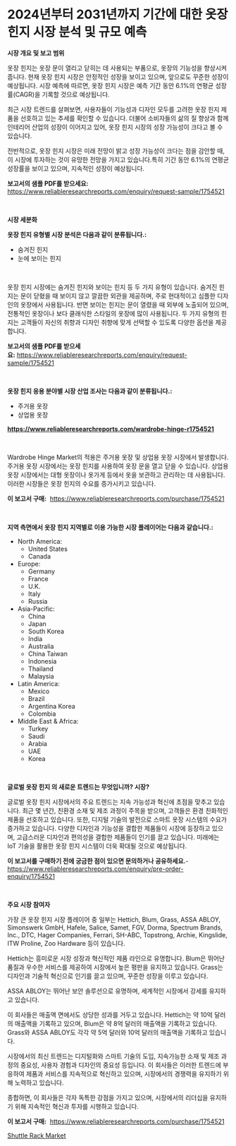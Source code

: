 <p><h1>2024년부터 2031년까지 기간에 대한 옷장 힌지 시장 분석 및 규모 예측</h1></p><p><strong>시장 개요 및 보고 범위</strong></p>
<p><p>옷장 힌지는 옷장 문이 열리고 닫히는 데 사용되는 부품으로, 옷장의 기능성을 향상시켜줍니다. 현재 옷장 힌지 시장은 안정적인 성장을 보이고 있으며, 앞으로도 꾸준한 성장이 예상됩니다. 시장 예측에 따르면, 옷장 힌지 시장은 예측 기간 동안 6.1%의 연평균 성장률(CAGR)을 기록할 것으로 예상됩니다.</p><p>최근 시장 트렌드를 살펴보면, 사용자들이 기능성과 디자인 모두를 고려한 옷장 힌지 제품을 선호하고 있는 추세를 확인할 수 있습니다. 더불어 소비자들의 삶의 질 향상과 함께 인테리어 산업의 성장이 이어지고 있어, 옷장 힌지 시장의 성장 가능성이 크다고 볼 수 있습니다.</p><p>전반적으로, 옷장 힌지 시장은 미래 전망이 밝고 성장 가능성이 크다는 점을 감안할 때, 이 시장에 투자하는 것이 유망한 전망을 가지고 있습니다.특히 기간 동안 6.1%의 연평균 성장률을 보이고 있으며, 지속적인 성장이 예상됩니다.</p></p>
<p><strong>보고서의 샘플 PDF를 받으세요:</strong> <a href="https://www.reliableresearchreports.com/enquiry/request-sample/1754521">https://www.reliableresearchreports.com/enquiry/request-sample/1754521</a></p>
<p>&nbsp;</p>
<p><strong>시장 세분화</strong></p>
<p><strong>옷장 힌지 유형별 시장 분석은 다음과 같이 분류됩니다.:</strong></p>
<p><ul><li>숨겨진 힌지</li><li>눈에 보이는 힌지</li></ul></p>
<p>&nbsp;</p>
<p><p>옷장 힌지 시장에는 숨겨진 힌지와 보이는 힌지 등 두 가지 유형이 있습니다. 숨겨진 힌지는 문이 닫혔을 때 보이지 않고 깔끔한 외관을 제공하며, 주로 현대적이고 심플한 디자인의 옷장에서 사용됩니다. 반면 보이는 힌지는 문이 열렸을 때 외부에 노출되어 있으며, 전통적인 옷장이나 보다 클래식한 스타일의 옷장에 많이 사용됩니다. 두 가지 유형의 힌지는 고객들이 자신의 취향과 디자인 취향에 맞게 선택할 수 있도록 다양한 옵션을 제공합니다.</p></p>
<p><strong>보고서의 샘플 PDF를 받으세요:</strong>&nbsp;<a href="https://www.reliableresearchreports.com/enquiry/request-sample/1754521">https://www.reliableresearchreports.com/enquiry/request-sample/1754521</a></p>
<p>&nbsp;</p>
<p><strong> 옷장 힌지 응용 분야별 시장 산업 조사는 다음과 같이 분류됩니다.:</strong></p>
<p><ul><li>주거용 옷장</li><li>상업용 옷장</li></ul></p>
<p><strong><a href="https://www.reliableresearchreports.com/wardrobe-hinge-r1754521">https://www.reliableresearchreports.com/wardrobe-hinge-r1754521</a></strong></p>
<p>&nbsp;</p>
<p><p>Wardrobe Hinge Market의 적용은 주거용 옷장 및 상업용 옷장 시장에서 발생합니다. 주거용 옷장 시장에서는 옷장 힌지를 사용하여 옷장 문을 열고 닫을 수 있습니다. 상업용 옷장 시장에서는 대형 옷장이나 옷가게 등에서 옷을 보관하고 관리하는 데 사용됩니다. 이러한 시장들은 옷장 힌지의 수요를 증가시키고 있습니다.</p></p>
<p><strong>이 보고서 구매:</strong>&nbsp; <a href="https://www.reliableresearchreports.com/purchase/1754521">https://www.reliableresearchreports.com/purchase/1754521</a></p>
<p>&nbsp;</p>
<p><strong>지역 측면에서 옷장 힌지 지역별로 이용 가능한 시장 플레이어는 다음과 같습니다.:</strong></p>
<p><ul>
    <li>
        North America:
        <ul>
            <li>United States</li>
            <li>Canada</li>
        </ul>
    </li>
    <li>
        Europe:
        <ul>
            <li>Germany</li>
            <li>France</li>
            <li>U.K.</li>
            <li>Italy</li>
            <li>Russia</li>
        </ul>
    </li>
    <li>
        Asia-Pacific:
        <ul>
            <li>China</li>
            <li>Japan</li>
            <li>South Korea</li>
            <li>India</li>
            <li>Australia</li>
            <li>China Taiwan</li>
            <li>Indonesia</li>
            <li>Thailand</li>
            <li>Malaysia</li>
        </ul>
    </li>
    <li>
        Latin America:
        <ul>
            <li>Mexico</li>
            <li>Brazil</li>
            <li>Argentina Korea</li>
            <li>Colombia</li>
        </ul>
    </li>
    <li>
        Middle East & Africa:
        <ul>
            <li>Turkey</li>
            <li>Saudi</li>
            <li>Arabia</li>
            <li>UAE</li>
            <li>Korea</li>
        </ul>
    </li>
    </ul></p>
<p>&nbsp;</p>
<p><strong>글로벌 옷장 힌지 의 새로운 트렌드는 무엇입니까? 시장?</strong></p>
<p><p>글로벌 옷장 힌지 시장에서의 주요 트렌드는 지속 가능성과 혁신에 초점을 맞추고 있습니다. 최근 몇 년간, 친환경 소재 및 제조 과정이 주목을 받으며, 고객들은 환경 친화적인 제품을 선호하고 있습니다. 또한, 디지털 기술의 발전으로 스마트 옷장 시스템의 수요가 증가하고 있습니다. 다양한 디자인과 기능성을 결합한 제품들이 시장에 등장하고 있으며, 고급스러운 디자인과 편의성을 결합한 제품들이 인기를 끌고 있습니다. 미래에는 IoT 기술을 활용한 옷장 힌지 시스템이 더욱 확대될 것으로 예상됩니다.</p></p>
<p><strong>이 보고서를 구매하기 전에 궁금한 점이 있으면 문의하거나 공유하세요.</strong>- <a href="https://www.reliableresearchreports.com/enquiry/pre-order-enquiry/1754521">https://www.reliableresearchreports.com/enquiry/pre-order-enquiry/1754521</a></p>
<p>&nbsp;</p>
<p><strong>주요 시장 참여자</strong></p>
<p><p>가장 큰 옷장 힌지 시장 플레이어 중 일부는 Hettich, Blum, Grass, ASSA ABLOY, Simonswerk GmbH, Hafele, Salice, Samet, FGV, Dorma, Spectrum Brands, Inc., DTC, Hager Companies, Ferrari, SH-ABC, Topstrong, Archie, Kingslide, ITW Proline, Zoo Hardware 등이 있습니다.</p><p>Hettich는 흥미로운 시장 성장과 혁신적인 제품 라인으로 유명합니다. Blum은 뛰어난 품질과 우수한 서비스를 제공하여 시장에서 높은 평판을 유지하고 있습니다. Grass는 디자인과 기술적 혁신으로 인기를 끌고 있으며, 꾸준한 성장을 이루고 있습니다. </p><p>ASSA ABLOY는 뛰어난 보안 솔루션으로 유명하며, 세계적인 시장에서 강세를 유지하고 있습니다.</p><p>이 회사들은 매출액 면에서도 상당한 성과를 거두고 있습니다. Hettich는 약 10억 달러의 매출액을 기록하고 있으며, Blum은 약 8억 달러의 매출액을 기록하고 있습니다. Grass와 ASSA ABLOY도 각각 약 5억 달러와 10억 달러의 매출액을 기록하고 있습니다.</p><p>시장에서의 최신 트렌드는 디지털화와 스마트 기술의 도입, 지속가능한 소재 및 제조 과정의 중요성, 사용자 경험과 디자인의 중요성 등입니다. 이 회사들은 이러한 트렌드에 부응하여 제품과 서비스를 지속적으로 혁신하고 있으며, 시장에서의 경쟁력을 유지하기 위해 노력하고 있습니다.</p><p>종합하면, 이 회사들은 각자 독특한 강점을 가지고 있으며, 시장에서의 리더십을 유지하기 위해 지속적인 혁신과 투자를 시행하고 있습니다.</p></p>
<p><strong>이 보고서 구매:</strong>&nbsp;&nbsp;<a href="https://www.reliableresearchreports.com/purchase/1754521">https://www.reliableresearchreports.com/purchase/1754521</a></p>
<p><p><a href="https://github.com/moyahfrancoestellec51j635wcx/Market-Research-Report-List-2/blob/main/shuttle-rack-market.md">Shuttle Rack Market</a></p></p>